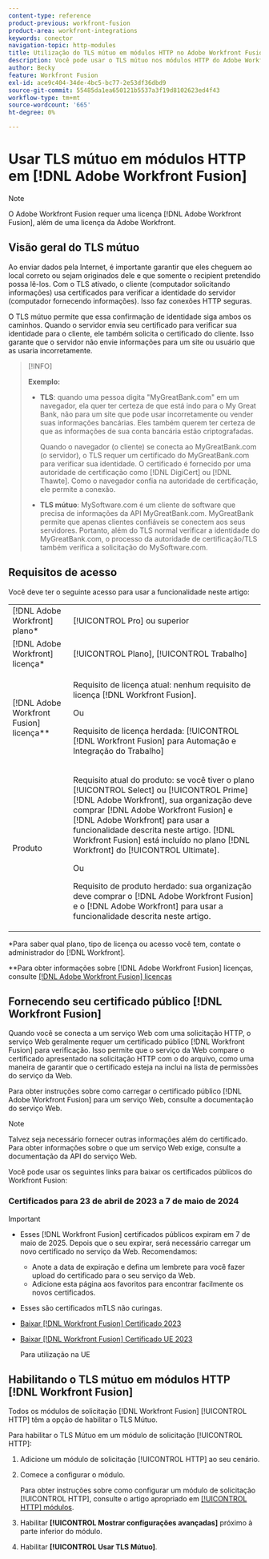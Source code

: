 ```yaml
---
content-type: reference
product-previous: workfront-fusion
product-area: workfront-integrations
keywords: conector
navigation-topic: http-modules
title: Utilização do TLS mútuo em módulos HTTP no Adobe Workfront Fusion
description: Você pode usar o TLS mútuo nos módulos HTTP do Adobe Workfront Fusion, permitindo que ambos os lados da transação de informações verifiquem a identidade do outro.
author: Becky
feature: Workfront Fusion
exl-id: ace9c404-34de-4bc5-bc77-2e53df36dbd9
source-git-commit: 55485da1ea650121b5537a3f19d8102623ed4f43
workflow-type: tm+mt
source-wordcount: '665'
ht-degree: 0%

---
```


# Usar TLS mútuo em módulos HTTP em [!DNL Adobe Workfront Fusion]

>[!NOTE]
>
>O Adobe Workfront Fusion requer uma licença [!DNL Adobe Workfront Fusion], além de uma licença da Adobe Workfront.

## Visão geral do TLS mútuo

Ao enviar dados pela Internet, é importante garantir que eles cheguem ao local correto ou sejam originados dele e que somente o recipient pretendido possa lê-los. Com o TLS ativado, o cliente (computador solicitando informações) usa certificados para verificar a identidade do servidor (computador fornecendo informações). Isso faz conexões HTTP seguras.

O TLS mútuo permite que essa confirmação de identidade siga ambos os caminhos. Quando o servidor envia seu certificado para verificar sua identidade para o cliente, ele também solicita o certificado do cliente. Isso garante que o servidor não envie informações para um site ou usuário que as usaria incorretamente.

>[!INFO]
>
>**Exemplo:**
>
>* **TLS**: quando uma pessoa digita &quot;MyGreatBank.com&quot; em um navegador, ela quer ter certeza de que está indo para o My Great Bank, não para um site que pode usar incorretamente ou vender suas informações bancárias. Eles também querem ter certeza de que as informações de sua conta bancária estão criptografadas.
>
>   Quando o navegador (o cliente) se conecta ao MyGreatBank.com (o servidor), o TLS requer um certificado do MyGreatBank.com para verificar sua identidade. O certificado é fornecido por uma autoridade de certificação como [!DNL DigiCert] ou [!DNL Thawte]. Como o navegador confia na autoridade de certificação, ele permite a conexão.
>
>* **TLS mútuo**: MySoftware.com é um cliente de software que precisa de informações da API MyGreatBank.com. MyGreatBank permite que apenas clientes confiáveis se conectem aos seus servidores. Portanto, além do TLS normal verificar a identidade do MyGreatBank.com, o processo da autoridade de certificação/TLS também verifica a solicitação do MySoftware.com.

## Requisitos de acesso

Você deve ter o seguinte acesso para usar a funcionalidade neste artigo:

<table style="table-layout:auto"> 
 <col> 
 <col> 
 <tbody> 
  <tr> 
   <td role="rowheader">[!DNL Adobe Workfront] plano*</td> 
   <td> <p>[!UICONTROL Pro] ou superior</p> </td> 
  </tr> 
  <tr data-mc-conditions=""> 
   <td role="rowheader">[!DNL Adobe Workfront] licença*</td> 
   <td> <p>[!UICONTROL Plano], [!UICONTROL Trabalho]</p> </td> 
  </tr> 
  <tr> 
   <td role="rowheader">[!DNL Adobe Workfront Fusion] licença**</td> 
   <td>
   <p>Requisito de licença atual: nenhum requisito de licença [!DNL Workfront Fusion].</p>
   <p>Ou</p>
   <p>Requisito de licença herdada: [!UICONTROL [!DNL Workfront Fusion] para Automação e Integração do Trabalho] </p>
   </td> 
  </tr> 
  <tr> 
   <td role="rowheader">Produto</td> 
   <td>
   <p>Requisito atual do produto: se você tiver o plano [!UICONTROL Select] ou [!UICONTROL Prime] [!DNL Adobe Workfront], sua organização deve comprar [!DNL Adobe Workfront Fusion] e [!DNL Adobe Workfront] para usar a funcionalidade descrita neste artigo. [!DNL Workfront Fusion] está incluído no plano [!DNL Workfront] do [!UICONTROL Ultimate].</p>
   <p>Ou</p>
   <p>Requisito de produto herdado: sua organização deve comprar o [!DNL Adobe Workfront Fusion] e o [!DNL Adobe Workfront] para usar a funcionalidade descrita neste artigo.</p>
   </td> 
  </tr> 
 </tbody> 
</table>

&#42;Para saber qual plano, tipo de licença ou acesso você tem, contate o administrador do [!DNL Workfront].

&#42;&#42;Para obter informações sobre [!DNL Adobe Workfront Fusion] licenças, consulte [[!DNL Adobe Workfront Fusion] licenças](../../../workfront-fusion/get-started/license-automation-vs-integration.md)

## Fornecendo seu certificado público [!DNL Workfront Fusion]


Quando você se conecta a um serviço Web com uma solicitação HTTP, o serviço Web geralmente requer um certificado público [!DNL Workfront Fusion] para verificação. Isso permite que o serviço da Web compare o certificado apresentado na solicitação HTTP com o do arquivo, como uma maneira de garantir que o certificado esteja na inclui na lista de permissões do serviço da Web.

Para obter instruções sobre como carregar o certificado público [!DNL Adobe Workfront Fusion] para um serviço Web, consulte a documentação do serviço Web.

>[!NOTE]
>
>Talvez seja necessário fornecer outras informações além do certificado. Para obter informações sobre o que um serviço Web exige, consulte a documentação da API do serviço Web.

Você pode usar os seguintes links para baixar os certificados públicos do Workfront Fusion:

### Certificados para 23 de abril de 2023 a 7 de maio de 2024

>[!IMPORTANT]
>
>* Esses [!DNL Workfront Fusion] certificados públicos expiram em 7 de maio de 2025. Depois que o seu expirar, será necessário carregar um novo certificado no serviço da Web. Recomendamos:
>
>   * Anote a data de expiração e defina um lembrete para você fazer upload do certificado para o seu serviço da Web.
>   * Adicione esta página aos favoritos para encontrar facilmente os novos certificados.
>
>* Esses são certificados mTLS não curingas.

* [Baixar [!DNL Workfront Fusion] Certificado 2023](/help/quicksilver/workfront-fusion/apps-and-their-modules/http-modules/assets/fusion-prod-us-mtls-certificate.pem)
* [Baixar [!DNL Workfront Fusion] Certificado UE 2023](/help/quicksilver/workfront-fusion/apps-and-their-modules/http-modules/assets/fusion-prod-eu-mtls-certificate.pem)

  Para utilização na UE

<!--

### Certificates for November 14, 2022 - July 15, 2023

>[!IMPORTANT]
>
>* These [!DNL Workfront Fusion] public certificates expire on July 15, 2023.
>* These are wildcard mTLS certificates.

* [Download [!DNL Workfront Fusion] Certificate 2023](https://cdn.experience.workfront.com/Documentation/Workfront+Fusion+2.0+public+certificates/app_workfrontfusion_com-jul-15-2023+updated.cer)
* [Download [!DNL Workfront Fusion] EU Certificate 2023](https://cdn.experience.workfront.com/Documentation/Workfront+Fusion/app-eu_workfrontfusion_com-jul-15-2023.cer)

   For use in the EU 

   -->

## Habilitando o TLS mútuo em módulos HTTP [!DNL Workfront Fusion]

Todos os módulos de solicitação [!DNL Workfront Fusion] [!UICONTROL HTTP] têm a opção de habilitar o TLS Mútuo.

Para habilitar o TLS Mútuo em um módulo de solicitação [!UICONTROL HTTP]:

1. Adicione um módulo de solicitação [!UICONTROL HTTP] ao seu cenário.
1. Comece a configurar o módulo.

   Para obter instruções sobre como configurar um módulo de solicitação [!UICONTROL HTTP], consulte o artigo apropriado em [[!UICONTROL HTTP] módulos](../../../workfront-fusion/apps-and-their-modules/http-modules/http-modules-1.md).

1. Habilitar **[!UICONTROL Mostrar configurações avançadas]** próximo à parte inferior do módulo.
1. Habilitar **[!UICONTROL Usar TLS Mútuo]**.
